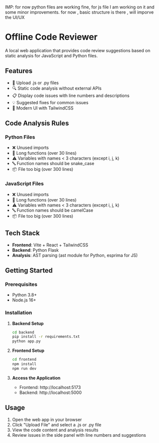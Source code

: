 IMP: for now python files are working fine, for js file I am working on it and some minor improvements.
for now , basic structure is there , will imporve the UI/UX 


# Offline Code Reviewer

A local web application that provides code review suggestions based on static analysis for JavaScript and Python files.

## Features

- 📁 Upload .js or .py files
- 🔍 Static code analysis without external APIs
- 📋 Display code issues with line numbers and descriptions
- 💡 Suggested fixes for common issues
- 🎨 Modern UI with TailwindCSS

## Code Analysis Rules

### Python Files
- ❌ Unused imports
- 🔁 Long functions (over 30 lines)
- ⚠️ Variables with names < 3 characters (except i, j, k)
- 🔤 Function names should be snake_case
- 📦 File too big (over 300 lines)

### JavaScript Files
- ❌ Unused imports
- 🔁 Long functions (over 30 lines)
- ⚠️ Variables with names < 3 characters (except i, j, k)
- 🔤 Function names should be camelCase
- 📦 File too big (over 300 lines)

## Tech Stack

- **Frontend**: Vite + React + TailwindCSS
- **Backend**: Python Flask
- **Analysis**: AST parsing (ast module for Python, esprima for JS)

## Getting Started

### Prerequisites
- Python 3.8+
- Node.js 16+

### Installation

1. **Backend Setup**
   ```bash
   cd backend
   pip install -r requirements.txt
   python app.py
   ```

2. **Frontend Setup**
   ```bash
   cd frontend
   npm install
   npm run dev
   ```

3. **Access the Application**
   - Frontend: http://localhost:5173
   - Backend: http://localhost:5000

## Usage

1. Open the web app in your browser
2. Click "Upload File" and select a .js or .py file
3. View the code content and analysis results
4. Review issues in the side panel with line numbers and suggestions

